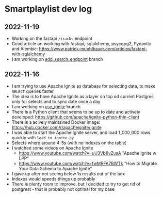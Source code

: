 # Smartplaylist dev log

## 2022-11-19

* Working on the fastapi `/tracks` endpoint
* Good article on working with fastapi, sqlalchemy, psycopg2, Pydantic and Alembic: <https://www.patrick-muehlbauer.com/articles/fastapi-with-sqlalchemy>
* I am working on [add_search_endpoint](<https://github.com/jkulak/smartplaylist-backend/tree/add_search_endpoint>) branch

## 2022-11-16

* I am trying to use Apache Ignite as database for selecting data, to make `SELECT` queries faster
* The idea is to have Apache Ignite as a layer on top od current Postgres only for selects and to sync date once a day
* I am working on [use_ignite](<https://github.com/jkulak/smartplaylist-backend/tree/use_ignite>) branch
* There is a Python client that seems to be up to date and actively developed: <https://github.com/apache/ignite-python-thin-client>
* There is a acively maintained Docker image: <https://hub.docker.com/r/apacheignite/ignite>
* I was able to start the Apache Ignite server, and load 1_000_000 rows quickly with `load_to_ignite.py`
* Selects where around 4-5s (with no indexes on the table)
* I watched some videos on Apache Ignite
  * <https://www.youtube.com/watch?v=uU3Vb8vZusA> "Apache Ignite w LPP"
  * <https://www.youtube.com/watch?v=fwMRFA7BWTk> "How to Migrate Your Data Schema to Apache Ignite"
* I gave up after not seeing below 1s results out of the box
* Indexes would speeds things up probably
* There is plenty room to improve, but I decided to try to get rid of postgrest - that is probably not optimal for my case
